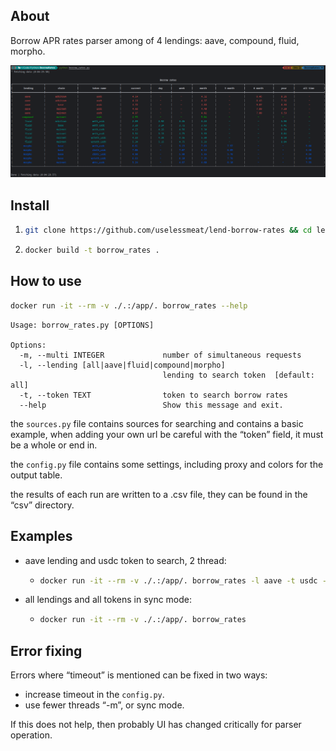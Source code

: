 ## About
Borrow APR rates parser among of 4 lendings: aave, compound, fluid, morpho.

![out_example.png](out_example.png)

## Install
1. ```bash
   git clone https://github.com/uselessmeat/lend-borrow-rates && cd lend-borrow-rates
   ```
2. ```bash
   docker build -t borrow_rates .
   ```

## How to use
```bash
docker run -it --rm -v ./.:/app/. borrow_rates --help
```

```
Usage: borrow_rates.py [OPTIONS]

Options:
  -m, --multi INTEGER             number of simultaneous requests
  -l, --lending [all|aave|fluid|compound|morpho]
                                  lending to search token  [default: all]
  -t, --token TEXT                token to search borrow rates
  --help                          Show this message and exit.
```

the ```sources.py``` file contains sources for searching and contains a basic example, when adding your own url be careful with the “token” field, it must be a whole or end in.

the ```config.py``` file contains some settings, including proxy and colors for the output table.

the results of each run are written to a .csv file, they can be found in the “csv” directory.

## Examples
- aave lending and usdc token to search, 2 thread:
  - ```bash
    docker run -it --rm -v ./.:/app/. borrow_rates -l aave -t usdc -m 2
    ```
- all lendings and all tokens in sync mode:
  - ```bash
    docker run -it --rm -v ./.:/app/. borrow_rates
    ```

## Error fixing
Errors where “timeout” is mentioned can be fixed in two ways:
- increase timeout in the `config.py`.
- use fewer threads “-m”, or sync mode.

If this does not help, then probably UI has changed critically for parser operation.
